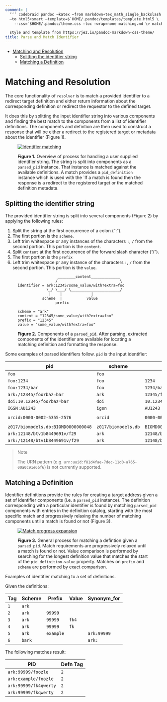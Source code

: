 ```yaml
---
comment: |
  ’’’ codebraid pandoc –katex –from markdown+tex_math_single_backslash –filter pandoc-sidenote  
  –to html5+smart –template=$`HOME/.pandoc/templates/template.html5 \
    --css=`$HOME/.pandoc/theme.css –toc –wrap=none matching.md \> matching.html ’’’

  style and template from https://jez.io/pandoc-markdown-css-theme/
title: Parse and Match Identifier
---
```


- [Matching and Resolution](#matching-and-resolution)
  - [Splitting the identifier string](#splitting-the-identifier-string)
  - [Matching a Definition](#matching-a-definition)

# Matching and Resolution

The core functionality of `resolver` is to match a provided identifier to a redirect target definition and either return information about the corresponding definition or redirect the requestor to the defined target.

It does this by splitting the input identifier string into various components and finding the best match to the components from a list of identifier definitions. The components and defintion are then used to construct a response that will be either a redirect to the registered target or metadata about the identifier (Figure 1).

<figure>

[![Identifier matching](https://tinyurl.com/ylejjbcr)](https://tinyurl.com/ylejjbcr)<!--![Identifier matching](./assets/matching.puml)-->

<figcaption>

**Figure 1.** Overview of process for handling a user supplied identifier string. The string is split into components as a `parsed_pid` instance. That instance is matched against the available definitions. A match provides a `pid_definition` instance which is used with the \`If a match is found then the response is a redirect to the registered target or the matched definition metadata.

</figcaption>

</figure>

## Splitting the identifier string

The provided identifier string is split into several components (Figure 2) by applying the following rules:

1.  Split the string at the first occurrence of a colon (“:”).
2.  The first portion is the `scheme`.
3.  Left trim whitespace or any instances of the characters `:`, `/` from the second portion. This portion is the `content`.
4.  Split `content` at the first occurrence of the forward slash character (“/”).
5.  The first portion is the `prefix`
6.  Left trim whitespace pr any instance of the characters `:`, `/` from the second portion. This portion is the `value`.

<figure>

                      ________content_____________
                     /                            \
    identifier = ark:12345/some_value/with?extra=foo
                 \_/ \___/ \______________________/
                  |    |             |
               scheme  |           value
                     prefix
           
    scheme = "ark"
    content = "12345/some_value/with?extra=foo"
    prefix = "12345"
    value = "some_value/with?extra=foo"

<figcaption>

**Figure 2.** Components of a `parsed_pid`. After parsing, extracted components of the identifier are available for locating a matching definition and formatting the response.

</figcaption>

</figure>

Some examples of parsed identifiers follow. `pid` is the input identifier:

| pid | scheme | content | prefix | value |
|----|----|----|----|----|
| `foo` | `foo` |  |  |  |
| `foo:1234` | `foo` | `1234` | `1234` |  |
| `foo:1234/bar` | `foo` | `1234/bar` | `1234` | `bar` |
| `ark:/12345/foo?baz=bar` | `ark` | `12345/foo?baz=bar` | `12345` | `foo?baz=bar` |
| `doi:10.12345/foo?baz=bar` | `doi` | `10.12345/foo?baz=bar` | `10.12345` | `foo?baz=bar` |
| `IGSN:AU1243` | `igsn` | `AU1243` | `AU1243` |  |
| `orcid:0000-0002-5355-2576` | `orcid` | `0000-0002-5355-2576` | `0000-0002-5355-2576` |  |
| `z017/biomodels.db:BIOMD0000000048` | `z017/biomodels.db` | `BIOMD0000000048` | `BIOMD0000000048` |  |
| `ark:12148/btv1b8449691v/f29` | `ark` | `12148/btv1b8449691v/f29` | `12148` | `btv1b8449691v/f29` |
| `ark:/12148/btv1b8449691v/f29` | `ark` | `12148/btv1b8449691v/f29` | `12148` | `btv1b8449691v/f29` |

> Note
>
> The URN pattern (e.g. `urn:uuid:f81d4fae-7dec-11d0-a765-00a0c91e6bf6`) is not currently supported.

## Matching a Definition

Identifier definitions provide the rules for creating a target address given a set of identifier components (i.e. a `parsed_pid` instance). The definition corresponding with a particular identifier is found by matching `parsed_pid` components with entries in the definition catalog, starting with the most specific match and progressively relaxing the number of matching components until a match is found or not (Figure 3).

<figure>

[![Match progress expansion](https://tinyurl.com/yq7grlh9)](https://tinyurl.com/yq7grlh9)<!--![Match progress expansion](./assets/pidmatch.puml)-->

<figcaption>

**Figure 3.** General process for matching a defintion given a `parsed_pid`. Match requirements are progressively relaxed until a match is found or not. Value comparison is performed by searching for the longest definition value that matches the start of the `pid_definition.value` property. Matches on `prefix` and `scheme` are performed by exact comparison.

</figcaption>

</figure>

Examples of identifier matching to a set of definitions.

Given the definitions:

| Tag | Scheme | Prefix    | Value | Synonym_for |
|-----|--------|-----------|-------|-------------|
| `1` | `ark`  |           |       |             |
| `2` | `ark`  | `99999`   |       |             |
| `3` | `ark`  | `99999`   | `fk4` |             |
| `4` | `ark`  | `99999`   | `fk`  |             |
| `5` | `ark`  | `example` |       | `ark:99999` |
| `6` | `bark` |           |       | `ark:`      |

The following matches result:

| PID                   | Defn Tag |
|-----------------------|----------|
| `ark:99999/foozle`    | `2`      |
| `ark:example/foozle`  | `2`      |
| `ark:99999/fk4qwerty` | `2`      |
| `ark:99999/fkqwerty`  | `2`      |

